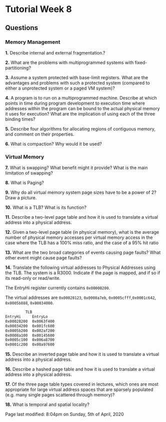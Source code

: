 # Tutorial Week 8

## Questions

### Memory Management

**1.** Describe internal and external fragmentation.?

**2.** What are the problems with multiprogrammed systems with fixed-partitioning?

**3.** Assume a system protected with base-limit registers. What are the advantages and problems with such a protected system (compared to either a unprotected system or a paged VM system)?

**4.** A program is to run on a multiprogrammed machine. Describe at which points in time during program development to execution time where addresses within the program can be bound to the actual physical memory it uses for execution? What are the implication of using each of the three binding times?

**5.** Describe four algorithms for allocating regions of contiguous memory, and comment on their properties.

**6.** What is compaction? Why would it be used?

### Virtual Memory

**7.** What is swapping? What benefit might it provide? What is the main limitation of swapping?

**8.** What is Paging?

**9.** Why do all virtual memory system page sizes have to be a power of 2? Draw a picture.

**10.** What is a TLB? What is its function?

**11.** Describe a two-level page table and how it is used to translate a virtual address into a physical address.

**12.** Given a two-level page table (in physical memory), what is the average number of physical memory accesses per virtual memory access in the case where the TLB has a 100% miss ratio, and the case of a 95% hit ratio

**13.** What are the two broad categories of events causing page faults? What other event might cause page faults?

**14.** Translate the following virtual addresses to Physical Addresses using the TLB. The system is a R3000. Indicate if the page is mapped, and if so if its read-only or read/write.

The EntryHi register currently contains `0x00000200`.

The virtual addresses are `0x00028123`, `0x0008a7eb`, `0x0005cfff`,`0x0001c642`, `0x0005b888`, `0x00034000`.

``` txt
         TLB
EntryHi     EntryLo
0x00028200  0x0063f400
0x00034200  0x001fc600
0x0005b200  0x002af200
0x0008a100  0x00145600
0x0005c100  0x006a8700
0x0001c200  0x00a97600
```

**15.** Describe an inverted page table and how it is used to translate a virtual address into a physical address.

**16.** Describe a hashed page table and how it is used to translate a virtual address into a physical address.

**17.** Of the three page table types covered in lectures, which ones are most appropriate for large virtual address spaces that are sparsely populated (e.g. many single pages scattered through memory)?

**18.** What is temporal and spatial locality?

Page last modified: 8:04pm on Sunday, 5th of April, 2020
